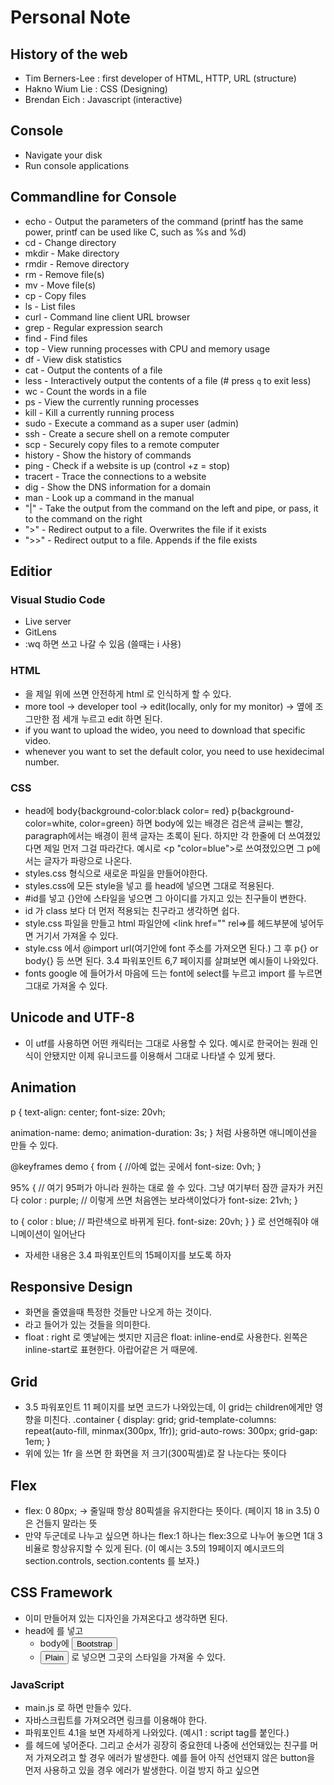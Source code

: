 # Personal Note
## History of the web
 - Tim Berners-Lee : first developer of HTML, HTTP, URL (structure)
 - Hakno Wium Lie : CSS (Designing)
 - Brendan Eich : Javascript (interactive)
   
## Console
- Navigate your disk
- Run console applications
  
## Commandline for Console

- echo - Output the parameters of the command (printf has the same power, printf can be used like C, such as %s and %d)
- cd - Change directory
- mkdir - Make directory
- rmdir - Remove directory
- rm - Remove file(s)
- mv - Move file(s)
- cp - Copy files
- ls - List files
- curl - Command line client URL browser
- grep - Regular expression search
- find - Find files
- top - View running processes with CPU and memory usage
- df - View disk statistics
- cat - Output the contents of a file
- less - Interactively output the contents of a file (# press `q` to exit less)
- wc - Count the words in a file
- ps - View the currently running processes
- kill - Kill a currently running process
- sudo - Execute a command as a super user (admin)
- ssh - Create a secure shell on a remote computer
- scp - Securely copy files to a remote computer
- history - Show the history of commands
- ping - Check if a website is up (control +z = stop)
- tracert - Trace the connections to a website
- dig - Show the DNS information for a domain
- man - Look up a command in the manual
- "|" - Take the output from the command on the left and pipe, or pass, it to the command on the right
- ">" - Redirect output to a file. Overwrites the file if it exists
- ">>" - Redirect output to a file. Appends if the file exists


## Editior
### Visual Studio Code
- Live server
- GitLens
-  :wq 하면 쓰고 나갈 수 있음 (쓸때는 i 사용)

### HTML
- <!DOCTYPE= HTML> 을 제일 위에 쓰면 안전하게 html 로 인식하게 할 수 있다.
- more tool -> developer tool -> edit(locally, only for my monitor) -> 옆에 조그만한 점 세개 누르고 edit 하면 된다.
- if you want to upload the wideo, you need to download that specific video.
- whenever you want to set the default color, you need to use hexidecimal number.

### CSS
- head에 body{background-color:black color= red} p{background-color=white, color=green} 하면 body에 있는 배경은 검은색 글씨는 빨강, paragraph에서는 배경이 흰색 글자는 초록이 된다. 하지만 각 한줄에 더 쓰여졌있다면 제일 먼저 그걸 따라간다. 예시로 <p "color=blue">로 쓰여졌있으면 그 p에서는 글자가 파랑으로 나온다.
- styles.css 형식으로 새로운 파일을 만들어야한다.
- styles.css에 모든 style을 넣고 <link rel="stylesheet" href="styles.css" />를 head에 넣으면 그대로 적용된다.
-  #id를 넣고 {}안에 스타일을 넣으면 그 아이디를 가지고 있는 친구들이 변한다.
-  id 가 class 보다 더 먼저 적용되는 친구라고 생각하면 쉽다.
- style.css 파일을 만들고 html 파일안에 <link href="" rel=>를 헤드부분에 넣어두면 거기서 가져올 수 있다.
- style.css 에서 @import url(여기안에 font 주소를 가져오면 된다.) 그 후 p{} or body{} 등 쓰면 된다. 3.4 파워포인트 6,7 페이지를 살펴보면 예시들이 나와있다.
- fonts google 에 들어가서 마음에 드는 font에 select를 누르고 import 를 누르면 그대로 가져올 수 있다.

## Unicode and UTF-8
- 이 utf를 사용하면 어떤 캐릭터는 그대로 사용할 수 있다. 예시로 한국어는 원래 인식이 안됐지만 이제 유니코드를 이용해서 그대로 나타낼 수 있게 됐다.

## Animation
p {
 text-align: center;
 font-size: 20vh;

 animation-name: demo;
 animation-duration: 3s;
} 처럼 사용하면 애니메이션을 만들 수 있다.

@keyframes demo {
 from { //아예 없는 곳에서
   font-size: 0vh;
 }

 95% { // 여기 95퍼가 아니라 원하는 대로 쓸 수 있다. 그냥 여기부터 잠깐 글자가 커진다
    color : purple; // 이렇게 쓰면 처음엔는 보라색이었다가
    font-size: 21vh;
 }

 to {
    color : blue; // 파란색으로 바뀌게 된다.
    font-size: 20vh;
 }
} 로 선언해줘야 애니메이션이 일어난다
- 자세한 내용은 3.4 파워포인트의 15페이지를 보도록 하자

## Responsive Design
- 화면을 줄였을때 특정한 것들만 나오게 하는 것이다.
- <meta> 라고 들어가 있는 것들을 의미한다.
- float : right 로 옛날에는 썻지만 지금은 float: inline-end로 사용한다. 왼쪽은 inline-start로 표현한다. 아랍어같은 거 때문에.

## Grid
- 3.5 파워포인트 11 페이지를 보면 코드가 나와있는데, 이 grid는 children에게만 영향을 미친다.
.container {
  display: grid;
  grid-template-columns:
    repeat(auto-fill, minmax(300px, 1fr));
  grid-auto-rows: 300px;
  grid-gap: 1em;
}
- 위에 있는 1fr 을 쓰면 한 화면을 저 크기(300픽셀)로 잘 나눈다는 뜻이다

## Flex
- flex: 0 80px; -> 줄일때 항상 80픽셀을 유지한다는 뜻이다. (페이지 18 in 3.5) 0은 건들지 말라는 뜻
- 만약 두군데로 나누고 싶으면 하나는 flex:1 하나는 flex:3으로 나누어 놓으면 1대 3 비율로 항상유지할 수 있게 된다. (이 예시는 3.5의 19페이지 예시코드의 section.controls, section.contents 를 보자.)

## CSS Framework
- 이미 만들어져 있는 디자인을 가져온다고 생각하면 된다.
- head에 <link
    rel="stylesheet"
    href="https://cdn.jsdelivr.net/npm/bootstrap@5.2.3/dist/css/bootstrap.min.css"
  />를 넣고
  - body에 <button type="button" class="btn btn-primary">Bootstrap</button>
  - <button type="button">Plain</button> 로 넣으면 그곳의 스타일을 가져올 수 있다.

### JavaScript
- main.js 로 하면 만들수 있다.
- 자바스크립트를 가져오려면 링크를 이용해야 한다.
- 파워포인트 4.1을 보면 자세하게 나와있다. (예시1 : script tag를 붙인다.)
- <script src="index.js"></script> 를 헤드에 넣어준다. 그리고 순서가 굉장히 중요한데 나중에 선언돼있는 친구를 머저 가져오려고 할 경우 에러가 발생한다. 예를 들어 아직 선언돼지 않은 button을 먼저 사용하고 있을 경우 에러가 발생한다. 이걸 방지 하고 싶으면 <script defer>을 사용하면 된다.
- let y = 1; 같이 let을 사용해라. 이유는 나중에 업데이트 한다.
- 서로 주소를 비교하기 때문에 array 안에 같은 내용이여도, false가 나온다.
- falsy = (false,0,-0,'', NaN, null, undefined)
- truthy = !falsy
- c언어와 같은 while, for, switch case,
- 예시 페이지에서 start(contents) contents는 찾고 싶은 걸 넣으면 된다. 그러면 그 자리로 가서 실행하기 시작한다.
- No return 이면 undefined 로 출력된다. 
- f = function(a,b,c='rat'){return[a,b,c]}
- console.log(f(1)) == 1,undefined, 'rat' 으로 나오게 된다.

## ArrowFunction
- const arrow() = () => 1; 언제든 1이 나오게 하는 함수이다.
- const arrowWithBlock = (a) => {a;} -> undefined 로 나오게 된다.
- const arrowWithReturn = (a) => {return a;}
- console.log(arrow(), arrowWithBlock(2), arrowWithReturn(3)) -> 1, undefined, 3
- you cannot name the arrowfunction, arrow is just the name of ()

## Strings
- casefold : string.toUPppercase(), string.toLowercas()
- split : string.split(' ')
- endswith : string.endsWith('') , or startsWith('')
- replace : string.replace('Dogs', 'Puppies')
- slice : string.slice(3, 7) 4번째 알파벳부터 6번째 알파벳까지
- Regex : const objRegex = new Regex('cat.?', 'i') // cat, cats, catz
- const literalRegex = /cat.?/i  console.log(text.match(literalRegex)) == find all things that contain cat.

## Array
- add: push, subtract: pop, numbers.pop() = last element, and that will be deleted from the array
- slice : numbers.slice, length : numbers.length
- for (let entry of numbers) = for loop

## ArrayOperation
- numbers = [1,2,3,4,5,6,7,8,9]
- map : numbers.map((n) => n * 100) [100, 200, 300, 400 ..., 900]
- reduce : numbers.reduce((a,c) => a+c) 45 (a:원래있던 것 c:새롭게 들어온 것) , 만약 a에 다른 것 넣지 않으면 a는 제일 처음의 요소로 저장되고 c는 그 다음의 것으로 저장된다. 시작점을 정하고 싶으면 a+c, start로 뒤에 넣어주면 된다.
- forEach : numbers.forEach((n) => console.log(n%2)) no output, sideffect
- filter : numbers.filter((n) => n%2) build new array [1,3,5,7,9]
- some : numbers.some((n) => n > 5) 이 하나라도 이 조건에 맞으면 true를 반환한다.

## Exceptions
try {
  // normal execution code
} catch (err) {
  // exception handling code
} finally {
  // always called code
}

## SpecialOperators
- let x = null || 5; -> true
- console.log('logical or: ', x); 5가 나온다
- x = x || 10;
- console.log('logical or: ', x); 5가 나온다
- console.log(0?? 'coalescing') ?? = null 인지를 판단하고 아니라면 0을 표현해준다.
- shortcut, let z, z??(z=x); console.log('short circuit: ', z);
- y??=30 뜻은 y가 null 이 아니면 y에 30을 넣으라는 소리이다.

## Object
- Dictionary of JS

## Spread
- let input = [1,2,3];
- input = [...input,4,5,6] -> [1,2,3,4,5,6]
- you can use this with object too
- const sumAndMutiply(multiplier, ...number) 이라고 하면 제일 처음 숫자를 제외하곤 나머지는 다 뒤에 저장된다.

## Document Object Model
- html + css to my data structure
- 직접적으로 코드를 바꾸는게 아니라 그 코드가 있는 위치에 새로운 정보를 넣어주어서 거기서만 내용이게 바뀌게 한다.
- const el = document.querySelector('#t');
- el.innerHTML = '<div class="injected"><b>Hello</b>!</div>';
- 이런 코드가 있으면 t 아이디를 가지고 있는 친구들을 찾아서 dom에서만 hello 로 나오게 한다.
- 그런데 위에 애는 너무 위험하니까 4.4 에 10 번째 페이지에 있는 코드를 사용하자

## Promises
- Eveything must be asynchronous
- call stack: 밑에 친구는 돌아가고 있는 와중에 이 친구는 혼자 독립적으로 돌아간다.
- web API : 이미 돌아가고 있는 함수가 답을 낼때까지 여기서 놀다가 다 되면 위로 보낸다
- pending, fulfilled, rejected
- 근복적으로 이 promise는 결과와 조건을 정해놓고 그것이 맞는 결과를 가져오게 한다.
- 예시는 4.5 파워포인트를 보면된다.(p18, 19)

## Fetch

- const r = await fetch('https://api.quotable.io/random')
- const j = await r.json()
- console.log(j.content)
- 위에 이런 식으로 사용한다.
- fetch returns promises when the promises are accomplished and make it work.
- 아마 이걸로 3rd party를 가져오는 것 같다.


## Debugging
- chrome : frontend, node.js: backend
- frontend에 있는 코드를 고치면 그냥 새로고침하면 적용되지만, backend에 있는건 아예 껏다켜야한다.
- debugging할떄 backend에 있는 친구는 그냥 vs code에 있는 디버깅을 사용하도록 하자.
- backend code 는 frontend에 나타나지 않는 걸 알아야 한다.

## Daemons
- keeps your node service running
- 현재는 내가 할 필요는 없다. 왜냐하면 deployService를 사용하면 되니까.


